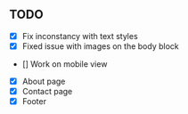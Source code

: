 ## TODO
- [x] Fix inconstancy with text styles
- [x] Fixed issue with images on the body block
- [] Work on mobile view
- [x] About page
- [x] Contact page
- [x] Footer
